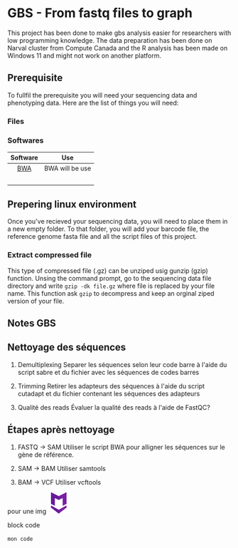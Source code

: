 # GBS - From fastq files to graph

This project has been done to make gbs analysis easier for researchers with low programming knowledge.
The data preparation has been done on Narval cluster from Compute Canada and the R analysis has been made on Windows 11 and might not work on another platform.


## Prerequisite

To fullfil the prerequisite you will need your sequencing data and phenotyping data. Here are the list of things you will need:

### Files


### Softwares
| Software | Use |
| :---: | --- |
| [BWA][BWAREF] | BWA will be use  |
|  |  |
|  |  |
|  |  |
|  |  |
|  |  |


## Prepering linux environment
Once you've recieved your sequencing data, you will need to place them in a new empty folder. To that folder, you will add your barcode file, the reference genome fasta file and all the script files of this project. 

### Extract compressed file
This type of compressed file (.gz) can be unziped usig gunzip (gzip) function. Unsing the command prompt, go to the sequencing data file directory and write `gzip -dk file.gz` where file is replaced by your file name. This function ask `gzip` to `d`ecompress and `k`eep an orginal ziped version of your file.


## Notes GBS

##


## Nettoyage des séquences
1. Demultiplexing
   Separer les séquences selon leur code barre à l'aide du script sabre et du fichier avec les séquences de codes barres

2. Trimming
   Retirer les adapteurs des séquences à l'aide du script cutadapt et du fichier contenant les séquences des adapteurs

3. Qualité des reads
   Évaluer la qualité des reads à l'aide de FastQC?

## Étapes après nettoyage
1. FASTQ -> SAM
   Utiliser le script BWA pour alligner les séquences sur le gène de référence.

2. SAM -> BAM
   Utiliser samtools

3. BAM -> VCF
   Utiliser vcftools






[BWAREF]: https://www.mozilla.org











pour une img
![alt text][logo]

[logo]: https://github.com/adam-p/markdown-here/raw/master/src/common/images/icon48.png "Logo Title Text 2"


block code
```
mon code
```

